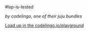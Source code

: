 #lsp-is-tested

_by codelingo, one of their juju bundles_


[Load up in the codelingo.io/playground](https://codelingo.io/playground/?repo=github.com/codelingo/hub&dir=tenets/codelingo/juju/lsp-is-tested&tenet=codelingo/juju/lsp-is-tested)
